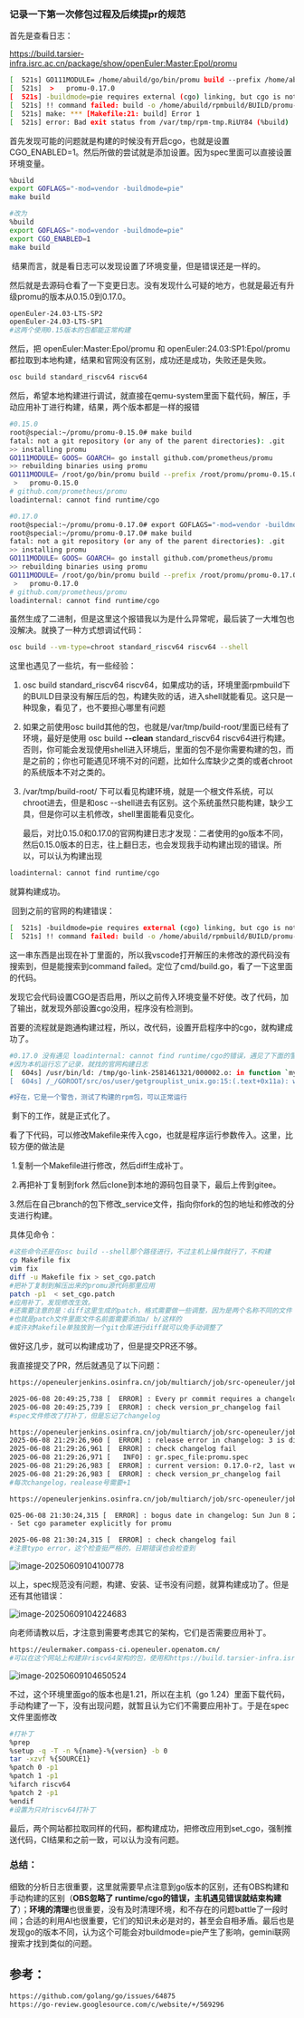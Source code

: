 ### 记录一下第一次修包过程及后续提pr的规范

首先是查看日志：

https://build.tarsier-infra.isrc.ac.cn/package/show/openEuler:Master:Epol/promu

```sh
[  521s] GO111MODULE= /home/abuild/go/bin/promu build --prefix /home/abuild/rpmbuild/BUILD/promu-0.17.0
[  521s]  >   promu-0.17.0
[  521s] -buildmode=pie requires external (cgo) linking, but cgo is not enabled
[  521s] !! command failed: build -o /home/abuild/rpmbuild/BUILD/promu-0.17.0/promu-0.17.0 -ldflags -w -s -extldflags '-Wl,-z,relro -Wl,-z,now -pie' -X github.com/prometheus/common/version.Version=0.17.0 -w -s -extldflags '-Wl,-z,relro -Wl,-z,now -pie' -X github.com/prometheus/common/version.Revision=non-git -w -s -extldflags '-Wl,-z,relro -Wl,-z,now -pie' -X github.com/prometheus/common/version.Branch=non-git -w -s -extldflags '-Wl,-z,relro -Wl,-z,now -pie' -X github.com/prometheus/common/version.BuildUser=abuild@OERV-OBS-16 -w -s -extldflags '-Wl,-z,relro -Wl,-z,now -pie' -X github.com/prometheus/common/version.BuildDate=20250603-23:54:06  -extldflags '-static' -tags netgo,static_build github.com/prometheus/promu: exit status 1
[  521s] make: *** [Makefile:21: build] Error 1
[  521s] error: Bad exit status from /var/tmp/rpm-tmp.RiUY84 (%build)
```

​	首先发现可能的问题就是构建的时候没有开启cgo，也就是设置CGO_ENABLED=1。然后所做的尝试就是添加设置。因为spec里面可以直接设置环境变量。

```bash
%build
export GOFLAGS="-mod=vendor -buildmode=pie"
make build

#改为
%build
export GOFLAGS="-mod=vendor -buildmode=pie"
export CGO_ENABLED=1
make build
```

​	结果而言，就是看日志可以发现设置了环境变量，但是错误还是一样的。

​	然后就是去源码仓看了一下变更日志。没有发现什么可疑的地方，也就是最近有升级promu的版本从0.15.0到0.17.0。

```bash
openEuler-24.03-LTS-SP2
openEuler-24.03-LTS-SP1
#这两个使用0.15版本的包都能正常构建
```

然后，把 openEuler:Master:Epol/promu 和 openEuler:24.03:SP1:Epol/promu 都拉取到本地构建，结果和官网没有区别，成功还是成功，失败还是失败。

```bash
osc build standard_riscv64 riscv64
```

然后，希望本地构建进行调试，就直接在qemu-system里面下载代码，解压，手动应用补丁进行构建，结果，两个版本都是一样的报错

```bash
#0.15.0
root@special:~/promu/promu-0.15.0# make build
fatal: not a git repository (or any of the parent directories): .git
>> installing promu
GO111MODULE= GOOS= GOARCH= go install github.com/prometheus/promu
>> rebuilding binaries using promu
GO111MODULE= /root/go/bin/promu build --prefix /root/promu/promu-0.15.0
 >   promu-0.15.0
# github.com/prometheus/promu
loadinternal: cannot find runtime/cgo

#0.17.0
root@special:~/promu/promu-0.17.0# export GOFLAGS="-mod=vendor -buildmode=pie"
root@special:~/promu/promu-0.17.0# make build
fatal: not a git repository (or any of the parent directories): .git
>> installing promu
GO111MODULE= GOOS= GOARCH= go install github.com/prometheus/promu
>> rebuilding binaries using promu
GO111MODULE= /root/go/bin/promu build --prefix /root/promu/promu-0.17.0
 >   promu-0.17.0
# github.com/prometheus/promu
loadinternal: cannot find runtime/cgo
```

​	虽然生成了二进制，但是这里这个报错我以为是什么异常呢，最后装了一大堆包也没解决。就换了一种方式想调试代码：

```bash
osc build --vm-type=chroot standard_riscv64 riscv64 --shell
```

这里也遇见了一些坑，有一些经验：

1. osc build standard_riscv64 riscv64，如果成功的话，环境里面rpmbuild下的BUILD目录没有解压后的包，构建失败的话，进入shell就能看见。这只是一种现象，看见了，也不要担心哪里有问题

2. 如果之前使用osc build其他的包，也就是/var/tmp/build-root/里面已经有了环境，最好是使用 osc build **--clean** standard_riscv64 riscv64进行构建。否则，你可能会发现使用shell进入环境后，里面的包不是你需要构建的包，而是之前的；你也可能遇见环境不对的问题，比如什么库缺少之类的或者chroot的系统版本不对之类的。

3. /var/tmp/build-root/ 下可以看见构建环境，就是一个根文件系统，可以chroot进去，但是和osc --shell进去有区别。这个系统虽然只能构建，缺少工具，但是你可以主机修改，shell里面能看见变化。

   最后，对比0.15.0和0.17.0的官网构建日志才发现：二者使用的go版本不同，然后0.15.0版本的日志，往上翻日志，也会发现我手动构建出现的错误。所以，可以认为构建出现

```bash
loadinternal: cannot find runtime/cgo
```

就算构建成功。

​	回到之前的官网的构建错误：

```bash
[  521s] -buildmode=pie requires external (cgo) linking, but cgo is not enabled
[  521s] !! command failed: build -o /home/abuild/rpmbuild/BUILD/promu-0.17.0/promu-0.17.0 -ldflags -w -s -extldflags '-Wl,-z,relro -Wl,-z,now -pie' -X 
```

​	这一串东西是出现在补丁里面的，所以我vscode打开解压的未修改的源代码没有搜索到，但是能搜索到command failed。定位了cmd/build.go，看了一下这里面的代码。

​	发现它会代码设置CGO是否启用，所以之前传入环境变量不好使。改了代码，加了输出，就发现外部设置cgo没用，程序没有检测到。

​	首要的流程就是跑通构建过程，所以，改代码，设置开启程序中的cgo，就构建成功了。

```bash
#0.17.0 没有遇见 loadinternal: cannot find runtime/cgo的错误，遇见了下面的警告
#因为本机运行忘了记录，就找的官网构建日志
[  604s] /usr/bin/ld: /tmp/go-link-2581461321/000002.o: in function `mygetgrouplist':
[  604s] /_/GOROOT/src/os/user/getgrouplist_unix.go:15:(.text+0x11a): warning: Using 'getgrouplist' in statically linked applications requires at runtime the shared libraries from the glibc version used for linking

#好在，它是一个警告，测试了构建的rpm包，可以正常运行
```

​	剩下的工作，就是正式化了。

​	看了下代码，可以修改Makefile来传入cgo，也就是程序运行参数传入。这里，比较方便的做法是

​	1.复制一个Makefile进行修改，然后diff生成补丁。

​	2.再把补丁复制到fork 然后clone到本地的源码包目录下，最后上传到gitee。

​	3.然后在自己branch的包下修改_service文件，指向你fork的包的地址和修改的分支进行构建。

具体见命令：

```sh
#这些命令还是在osc build --shell那个路径进行，不过主机上操作就行了，不构建
cp Makefile fix
vim fix
diff -u Makefile fix > set_cgo.patch
#把补丁复制到解压出来的promu源代码那里应用
patch -p1  < set_cgo.patch
#应用补丁，发现修改生效。
#还需要注意的是：diff这里生成的patch，格式需要做一些调整，因为是两个名称不同的文件
#也就是patch文件里面文件名前面需要添加a/ b/这样的
#或许对Makefile单独放到一个git仓库进行diff就可以免手动调整了
```

做好这几步，就可以构建成功了，但是提交PR还不够。

我直接提交了PR，然后就遇见了以下问题：

```bash
https://openeulerjenkins.osinfra.cn/job/multiarch/job/src-openeuler/job/trigger/job/promu//34/console

2025-06-08 20:49:25,738 [  ERROR] : Every pr commit requires a changelog!
2025-06-08 20:49:25,739 [  ERROR] : check version_pr_changelog fail 
#spec文件修改了打补丁，但是忘记了changelog

https://openeulerjenkins.osinfra.cn/job/multiarch/job/src-openeuler/job/trigger/job/promu//35/console
2025-06-08 21:29:26,960 [  ERROR] : release error in changelog: 3 is different from 2
2025-06-08 21:29:26,961 [  ERROR] : check changelog fail 
2025-06-08 21:29:26,971 [   INFO] : gr.spec_file:promu.spec
2025-06-08 21:29:26,983 [  ERROR] : current version: 0.17.0-r2, last version: 0.17.0-r2
2025-06-08 21:29:26,983 [  ERROR] : check version_pr_changelog fail 
#每次changelog，realease号需要+1

https://openeulerjenkins.osinfra.cn/job/multiarch/job/src-openeuler/job/trigger/job/promu//36/console

025-06-08 21:30:24,315 [  ERROR] : bogus date in changelog: Sun Jun 8 2015 yyjeqhc <jialin.oerv@isrc.iscas.ac.cn> - 0.17.0-3
- Set cgo parameter explicitly for promu

2025-06-08 21:30:24,315 [  ERROR] : check changelog fail 
#注意typo error，这个检查挺严格的，日期错误也会检查到
```

![image-20250609104100778](https://github.com/user-attachments/assets/136880b1-c763-451e-ae01-f66b83ba55d5)

以上，spec规范没有问题，构建、安装、证书没有问题，就算构建成功了。但是还有其他错误：

![image-20250609104224683](https://github.com/user-attachments/assets/c97fd320-0f91-476d-95e3-1019f6f61f2a)

向老师请教以后，才注意到需要考虑其它的架构，它们是否需要应用补丁。

```bash
https://eulermaker.compass-ci.openeuler.openatom.cn/
#可以在这个网站上构建非riscv64架构的包，使用和https://build.tarsier-infra.isrc.ac.cn/类似。
```

![image-20250609104650524](https://github.com/user-attachments/assets/b9854d6d-c769-465c-a22e-cb27415c1843)

不过，这个环境里面go的版本也是1.21，所以在主机（go 1.24）里面下载代码，手动构建了一下，没有出现问题，就暂且认为它们不需要应用补丁。于是在spec文件里面修改

```bash
#打补丁
%prep
%setup -q -T -n %{name}-%{version} -b 0
tar -xzvf %{SOURCE1}
%patch 0 -p1
%patch 1 -p1
%ifarch riscv64
%patch 2 -p1
%endif
#设置为只对riscv64打补丁
```

​	最后，两个网站都拉取同样的代码，都构建成功，把修改应用到set_cgo，强制推送代码，CI结果和之前一致，可以认为没有问题。

### 总结：

​	细致的分析日志很重要，这里就需要早点注意到go版本的区别，还有OBS构建和手动构建的区别（**OBS忽略了 runtime/cgo的错误，主机遇见错误就结束构建了**）；**环境的清理**也很重要，没有及时清理环境，和不存在的问题battle了一段时间；合适的利用AI也很重要，它们的知识未必是对的，甚至会自相矛盾。最后也是发现go的版本不同，认为这个可能会对buildmode=pie产生了影响，gemini联网搜索才找到类似的问题。

## 参考：

```bash
https://github.com/golang/go/issues/64875
https://go-review.googlesource.com/c/website/+/569296
```


